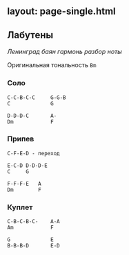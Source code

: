 layout: page-single.html
---

## Лабутены
*Ленинград* *баян* *гармонь* *разбор* *ноты*

Оригинальная тональность `Bm`

### Соло
```
C-C-B-C-C     G-G-B
C             G

D-D-D-C       A-
Dm            F
```

### Припев
```
C-F-E-D - переход

E-C-D D-D-D-E 
C     G
      
F-F-F-E   A      
Dm        F
```

### Куплет
```
C-B-C-B-C-    A-A
Am            F

G             E
B-B-B-D       E-D
```



